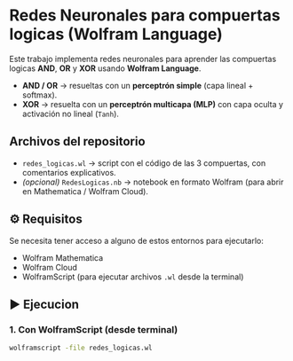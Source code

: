 # Redes Neuronales para compuertas logicas (Wolfram Language)

Este trabajo implementa redes neuronales para aprender las compuertas logicas **AND**, **OR** y **XOR** usando **Wolfram Language**.

- **AND / OR** → resueltas con un **perceptrón simple** (capa lineal + softmax).  
- **XOR** → resuelta con un **perceptrón multicapa (MLP)** con capa oculta y activación no lineal (`Tanh`).  

## Archivos del repositorio

- `redes_logicas.wl` → script con el código de las 3 compuertas, con comentarios explicativos.  
- *(opcional)* `RedesLogicas.nb` → notebook en formato Wolfram (para abrir en Mathematica / Wolfram Cloud).  

## ⚙️ Requisitos

Se necesita tener acceso a alguno de estos entornos para ejecutarlo:  

- Wolfram Mathematica 
- Wolfram Cloud
- WolframScript (para ejecutar archivos `.wl` desde la terminal)  

## ▶️ Ejecucion

### 1. Con WolframScript (desde terminal)

```bash
wolframscript -file redes_logicas.wl
```
